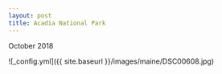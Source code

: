 ```yaml
---
layout: post
title: Acadia National Park
---
```


October 2018

![_config.yml]({{ site.baseurl }}/images/maine/DSC00608.jpg)
